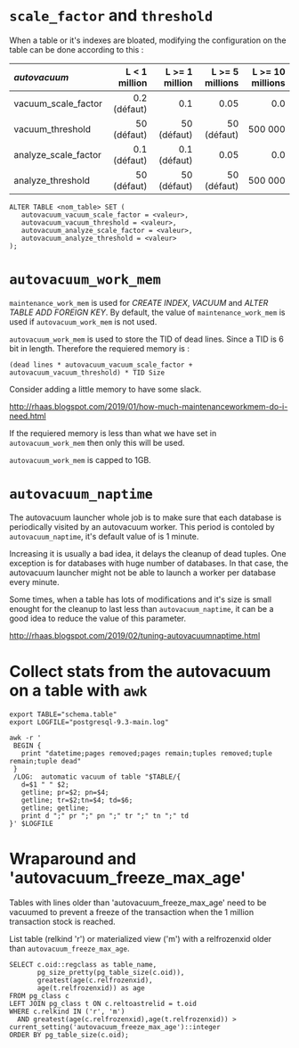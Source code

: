 # `scale_factor` and `threshold`

When a table or it's indexes are bloated, modifying the configuration on the
table can be done according to this : 

|  *autovacuum*        | L < 1 million | L >= 1 million | L >= 5 millions | L >= 10 millions |
|:---------------------|--------------:|---------------:|----------------:|-----------------:|
| vacuum_scale_factor  |  0.2 (défaut) |            0.1 |            0.05 |              0.0 |
| vacuum_threshold     |   50 (défaut) |    50 (défaut) |     50 (défaut) |          500 000 |
| analyze_scale_factor |  0.1 (défaut) |   0.1 (défaut) |            0.05 |              0.0 |
| analyze_threshold    |   50 (défaut) |    50 (défaut) |     50 (défaut) |          500 000 |

```
ALTER TABLE <nom_table> SET (
   autovacuum_vacuum_scale_factor = <valeur>,
   autovacuum_vacuum_threshold = <valeur>,
   autovacuum_analyze_scale_factor = <valeur>,
   autovacuum_analyze_threshold = <valeur>
);
```

# `autovacuum_work_mem`

`maintenance_work_mem` is used for _CREATE INDEX_, _VACUUM_ and _ALTER TABLE
ADD FOREIGN KEY_. By default, the value of `maintenance_work_mem` is used if
`autovacuum_work_mem` is not used.

`autovacuum_work_mem` is used to store the TID of dead lines. Since a TID is 6
bit in length. Therefore the requiered memory is :

```
(dead lines * autovacuum_vacuum_scale_factor + autovacuum_vacuum_threshold) * TID Size
```

Consider adding a little memory to have some slack.

http://rhaas.blogspot.com/2019/01/how-much-maintenanceworkmem-do-i-need.html

If the requiered memory is less than what we have set in `autovacuum_work_mem`
then only this will be used.

`autovacuum_work_mem` is capped to 1GB.

# `autovacuum_naptime`

The autovacuum launcher whole job is to make sure that each database is
periodically visited by an autovacuum worker. This period is contoled by
`autovacuum_naptime`, it's default value of is 1 minute.

Increasing it is usually a bad idea, it delays the cleanup of dead tuples. One
exception is for databases with huge number of databases. In that case, the
autovacuum launcher might not be able to launch a worker per database every
minute.

Some times, when a table has lots of modifications and it's size is small
enought for the cleanup to last less than `autovacuum_naptime`, it can be a
good idea to reduce the value of this parameter.

http://rhaas.blogspot.com/2019/02/tuning-autovacuumnaptime.html

# Collect stats from the autovacuum on a table with `awk`

```
export TABLE="schema.table"
export LOGFILE="postgresql-9.3-main.log"

awk -r '
 BEGIN {
   print "datetime;pages removed;pages remain;tuples removed;tuple remain;tuple dead"
 }
 /LOG:  automatic vacuum of table "$TABLE/{
   d=$1 " " $2;
   getline; pr=$2; pn=$4;
   getline; tr=$2;tn=$4; td=$6;
   getline; getline;
   print d ";" pr ";" pn ";" tr ";" tn ";" td
}' $LOGFILE
```

# Wraparound and 'autovacuum_freeze_max_age'

Tables with lines older than 'autovacuum_freeze_max_age' need to be vacuumed to
prevent a freeze of the transaction when the 1 million transaction stock is
reached.

List table (relkind 'r') or materialized view ('m') with a relfrozenxid older
than `autovacuum_freeze_max_age`.

```
SELECT c.oid::regclass as table_name, 
       pg_size_pretty(pg_table_size(c.oid)),
       greatest(age(c.relfrozenxid),
       age(t.relfrozenxid)) as age
FROM pg_class c
LEFT JOIN pg_class t ON c.reltoastrelid = t.oid
WHERE c.relkind IN ('r', 'm') 
  AND greatest(age(c.relfrozenxid),age(t.relfrozenxid)) > current_setting('autovacuum_freeze_max_age')::integer
ORDER BY pg_table_size(c.oid);
```


